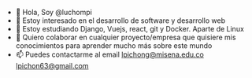- 👋 Hola, Soy @luchompi
- 👀 Estoy interesado en el desarrollo de software y desarrollo web 
- 🌱 Estoy estudiando Django, Vuejs, react, git y Docker. Aparte de Linux
- 💞️ Quiero colaborar en cualquier proyecto/empresa que quisiere mis conocimientos para aprender mucho más sobre este mundo
- 📫 Puedes contactarme al email lpichong@misena.edu.co  lpichon63@gmail.com

<!---
luchompi/luchompi is a ✨ special ✨ repository because its `README.md` (this file) appears on your GitHub profile.
You can click the Preview link to take a look at your changes.
--->
